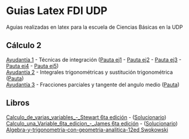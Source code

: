 # Guias Latex FDI UDP
Aguias realizadas en latex para la escuela de Ciencias Básicas en la UDP

## Cálculo 2

[Ayudantía 1](C2/GuiaAy1/c2-ay1.pdf) - Técnicas de integración ([Pauta ej1](C2/GuiaAy1/Pauta/c2-ay1-ej1.pdf) - [Pauta ej2](C2/GuiaAy1/Pauta/c2-ay1-ej2.pdf) - [Pauta ej3](C2/GuiaAy1/Pauta/c2-ay1-ej3.pdf) - [Pauta ej4](C2/GuiaAy1/Pauta/c2-ay1-ej4.pdf) - [Pauta ej5](C2/GuiaAy1/Pauta/c2-ay1-ej5.pdf))<br />
[Ayudantía 2](C2/GuiaAy2/c2-ay2.pdf) - Integrales trigonométricas y sustitución trigonométrica ([Pauta](C2/GuiaAy2/pauta/c2-ay2-pauta.pdf))<br />
[Ayudantía 3](C2/GuiaAy3/c2-ay3.pdf) - Fracciones parciales y tangente del angulo medio ([Pauta](C2/GuiaAy3/pauta/c2-ay3-pauta.pdf))


## Libros

[Calculo_de_varias_variables_-_Stewart 6ta edición](Calculo_de_varias_variables_-_Stewart.pdf) - ([Solucionario](Solucionario_Calculo_Varias_Variable_Tra.pdf))
[Calculo_una_Variable_6ta_edicion_-_James 6ta edición](Calculo_una_Variable_6ta_edicion_-_James.pdf) - ([Solucionario](Solucionario_Calculo_Stewart_Una_Variabl.pdf))
[Algebra-y-trigonometria-con-geometria-analitica-12ed Swokowski](algebra-y-trigonometria-con-geometria-analitica-12ed.pdf) 
